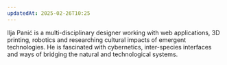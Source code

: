 ```yaml
---
updatedAt: 2025-02-26T10:25
---
```



Ilja Panić is a multi-disciplinary designer working with web applications, 3D printing, robotics and researching cultural impacts of emergent technologies. He is fascinated with cybernetics, inter-species interfaces and ways of bridging the natural and technological systems.



